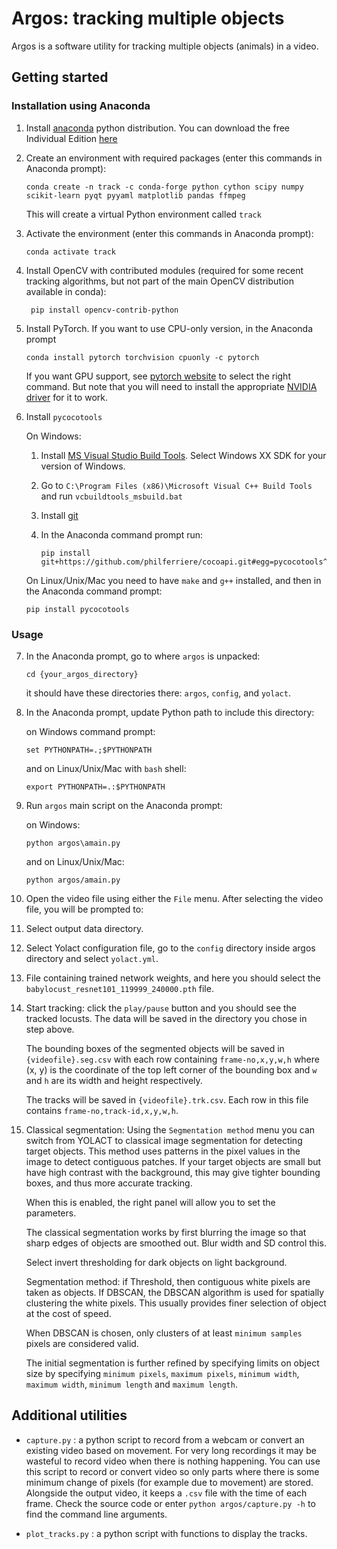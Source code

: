# Argos: tracking multiple objects
Argos is a software utility for tracking multiple objects (animals) in a video.

## Getting started

### Installation using Anaconda
1. Install [anaconda](https://www.anaconda.com/) python distribution. You can 
   download the free Individual Edition 
   [here](https://www.anaconda.com/products/individual#Downloads)
2. Create an environment with required packages (enter this commands in 
   Anaconda prompt):
   
   ```
   conda create -n track -c conda-forge python cython scipy numpy scikit-learn pyqt pyyaml matplotlib pandas ffmpeg
   ```
   
   This will create a virtual Python environment called `track`
3. Activate the environment (enter this commands in Anaconda prompt):
   
   ```
   conda activate track
   ```
   
4. Install OpenCV with contributed modules (required for some recent tracking 
   algorithms, but not part of the main OpenCV distribution available in conda):
   ```commandline
    pip install opencv-contrib-python
   ```
   
5. Install PyTorch. If you want to use CPU-only version, in the Anaconda prompt 

   ``` 
   conda install pytorch torchvision cpuonly -c pytorch 
   ``` 

   If you want GPU support, see 
   [pytorch website](https://pytorch.org/get-started/locally/) to select the 
   right command. But note that you will need to install the appropriate 
   [NVIDIA driver](https://www.nvidia.com/Download/index.aspx) for it to work.
6. Install `pycocotools`

   On Windows:
     1. Install [MS Visual Studio Build Tools](https://go.microsoft.com/fwlink/?LinkId=691126). 
        Select Windows XX SDK for your version of Windows.
     2. Go to `C:\Program Files (x86)\Microsoft Visual C++ Build Tools` and run 
        `vcbuildtools_msbuild.bat`
     3. Install [git](https://git-scm.com/downloads)
     4. In the Anaconda command prompt run:
	 
        ```
        pip install git+https://github.com/philferriere/cocoapi.git#egg=pycocotools^&subdirectory=PythonAPI
        ```
		
   On Linux/Unix/Mac you need to have `make` and `g++` installed, and then in 
   the Anaconda command prompt:
   
   ```
   pip install pycocotools
   ```
### Usage
7. In the Anaconda prompt, go to where `argos` is unpacked:

   ```
   cd {your_argos_directory} 
   ```
   
   it should have these directories there: `argos`, `config`, and `yolact`.
8. In the Anaconda prompt, update Python path to include this directory:

   on Windows command prompt:
   
   ```
   set PYTHONPATH=.;$PYTHONPATH
   ```
   
   and on Linux/Unix/Mac with `bash` shell:
   
   ```
   export PYTHONPATH=.:$PYTHONPATH
   ```
9. Run `argos` main script on the Anaconda prompt:

   on Windows: 
   
   
   ```
   python argos\amain.py
   ```
   
   and on Linux/Unix/Mac:
   
   ```
   python argos/amain.py
   ```
10. Open the video file using either the `File` menu. After selecting the video
   file, you will be prompted to:
   1. Select output data directory. 
   2. Select Yolact configuration file, go to the `config` directory inside 
      argos directory and select `yolact.yml`.
   3. File containing trained network weights, and here you should select the 
      `babylocust_resnet101_119999_240000.pth` file.
11. Start tracking: click the `play/pause` button and you should see the 
    tracked locusts. The data will be saved in the directory you chose in step 
    above.

    The bounding boxes of the segmented objects will be saved in 
    `{videofile}.seg.csv` with each row containing `frame-no,x,y,w,h` where 
    (x, y) is the coordinate of the top left corner of the bounding box and 
    `w` and `h` are its width and height respectively.
    
    The tracks will be saved in `{videofile}.trk.csv`. Each row in this file 
    contains `frame-no,track-id,x,y,w,h`.
     
12. Classical segmentation: Using the `Segmentation method` menu you can switch
    from YOLACT to classical image segmentation for detecting target objects. 
    This method uses patterns in the pixel values in the image to detect 
    contiguous patches. If your target objects are small but have high contrast 
    with the background, this may give tighter bounding boxes, and thus more 
    accurate tracking.
    
    When this is enabled, the right panel will allow you to set the parameters.
    
    The classical segmentation works by first blurring the image so that sharp 
    edges of objects are smoothed out. Blur width and SD control this.
    
    Select invert thresholding for dark objects on light background.
    
    Segmentation method: if Threshold, then contiguous white pixels are taken 
    as objects. If DBSCAN, the DBSCAN algorithm is used for spatially 
    clustering the white pixels. This usually provides finer selection of
    object at the cost of speed. 
    
    When DBSCAN is chosen, only clusters of at least `minimum samples`	pixels 
    are considered valid.
    
    The initial segmentation is further refined by specifying limits on object 
    size by specifying `minimum pixels`, `maximum pixels`, `minimum width`, 
    `maximum width`, `minimum length` and `maximum length`.

## Additional utilities
- `capture.py` : a python script to record from a webcam or convert an existing 
   video based on movement. For very long recordings it may be wasteful to 
   record video when there is nothing happening. You can use this script to 
   record or convert video so only parts where there is some minimum change of 
   pixels (for example due to movement) are stored. Alongside the output video, 
   it keeps a `.csv` file with the time of each frame. Check the source code or 
   enter `python argos/capture.py -h` to find the command line arguments.

- `plot_tracks.py` : a python script with functions to display the tracks.
